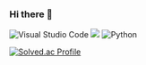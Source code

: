 ### Hi there 👋

<!--
**z1s5c3x2/z1s5c3x2** is a ✨ _special_ ✨ repository because its `README.md` (this file) appears on your GitHub profile.

Here are some ideas to get you started:

- 🔭 I’m currently working on ...
- 🌱 I’m currently learning ...
- 👯 I’m looking to collaborate on ...
- 🤔 I’m looking for help with ...
- 💬 Ask me about ...
- 📫 How to reach me: ...
- 😄 Pronouns: ...
- ⚡ Fun fact: ...
-->

![Visual Studio Code](https://img.shields.io/badge/Visual%20Studio%20Code-007ACC.svg?&style=for-the-badge&logo=Visual%20Studio%20Code&logoColor=white)
<img src="https://img.shields.io/badge/java-007396?style=for-the-badge&logo=java&logoColor=white"> 
<img alt="Python" src ="https://img.shields.io/badge/Python-3776AB.svg?&style=for-the-badge&logo=Python&logoColor=white"/>

[![Solved.ac Profile](http://mazassumnida.wtf/api/v2/generate_badge?boj=adwdsd6542)](https://solved.ac/adwdsd6542/)

